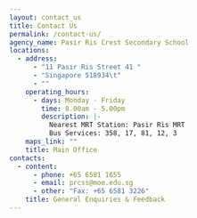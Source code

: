 ```yaml
---
layout: contact_us
title: Contact Us
permalink: /contact-us/
agency_name: Pasir Ris Crest Secondary School
locations:
  - address:
      - "11 Pasir Ris Street 41 "
      - "Singapore 518934\t"
      - ""
    operating_hours:
      - days: Monday - Friday
        time: 8.00am - 5.00pm
        description: |-
          Nearest MRT Station: Pasir Ris MRT
          Bus Services:	358, 17, 81, 12, 3
    maps_link: ""
    title: Main Office
contacts:
  - content:
      - phone: +65 6581 1655
      - email: prcss@moe.edu.sg
      - other: "Fax: +65 6581 3226"
    title: General Enquiries & Feedback
---
```

